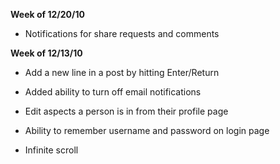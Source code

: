 **Week of 12/20/10**

* Notifications for share requests and comments

**Week of 12/13/10**
 
* Add a new line in a post by hitting Enter/Return

* Added ability to turn off email notifications

* Edit aspects a person is in from their profile page

* Ability to remember username and password on login page

* Infinite scroll
